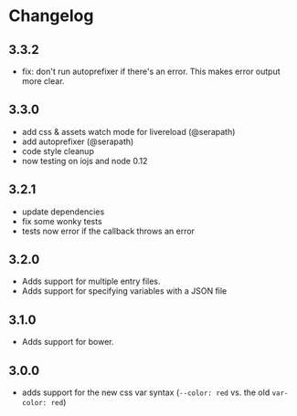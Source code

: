 # Changelog

## 3.3.2
* fix: don't run autoprefixer if there's an error. This makes error output more clear.

## 3.3.0
* add css & assets watch mode for livereload (@serapath)
* add autoprefixer (@serapath)
* code style cleanup
* now testing on iojs and node 0.12

## 3.2.1
* update dependencies
* fix some wonky tests
* tests now error if the callback throws an error

## 3.2.0
* Adds support for multiple entry files.
* Adds support for specifying variables with a JSON file

## 3.1.0
* Adds support for bower.

## 3.0.0
* adds support for the new css var syntax (`--color: red` vs. the old `var-color: red`)
